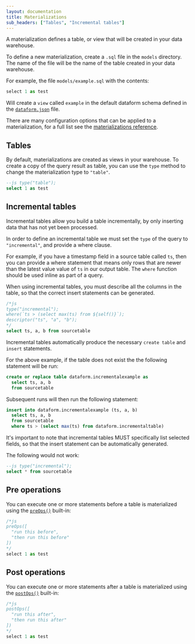 ```yaml
---
layout: documentation
title: Materializations
sub_headers: ["Tables", "Incremental tables"]
---
```


A materialization defines a table, or view that will be created in your data warehouse.

To define a new materialization, create a `.sql` file in the `models` directory. The name of the file will be the name of the table created in your data warehouse.

For example, the file `models/example.sql` with the contents:

```js
select 1 as test
```

Will create a `view` called `example` in the default dataform schema defined in the [`dataform.json`](/configuration/#dataform.json) file.

There are many configuration options that can be applied to a materialization, for a full list see the [materializations reference](/reference/materializations).

## Tables

By default, materializations are created as views in your warehouse. To create a copy of the query result as table, you can use the `type` method to change the materialization type to `"table"`.

```sql
--js type("table");
select 1 as test
```

## Incremental tables

Incremental tables allow you build a table incrementally, by only inserting data that has not yet been processed.

In order to define an incremental table we must set the `type` of the query to `"incremental"`, and provide a where clause.

For example, if you have a timestamp field in a source table called `ts`, then you can provide a where statement that means only rows that are newer than the latest value value of `ts` in our output table. The `where` function should be used inline as part of a query.

<p>
<div class="bp3-callout bp3-icon-info-sign bp3-intent-warning" markdown="1">
When using incremental tables, you must describe all the columns in the table, so that the correct insert statements can be generated.
</div>
</p>

```sql
/*js
type("incremental");
where(`ts > (select max(ts) from ${self()}`);
descriptor("ts", "a", "b");
*/
select ts, a, b from sourcetable
```

Incremental tables automatically produce the necessary `create table` and `insert` statements.

For the above example, if the table does not exist the the following statement will be run:

```sql
create or replace table dataform.incrementalexample as
  select ts, a, b
  from sourcetable
```

Subsequent runs will then run the following statement:

```sql
insert into dataform.incrementalexample (ts, a, b)
  select ts, a, b
  from sourcetable
  where ts > (select max(ts) from dataform.incrementaltable)
```

It's important to note that incremental tables MUST specifically list selected fields, so that the insert statement can be automatically generated.

The following would not work:
```sql
--js type("incremental");
select * from sourcetable
```

## Pre operations

You can execute one or more statements before a table is materialized using the [`preOps()`](/built-in-functions#preOps) built-in:

```js
/*js
preOps([
  "run this before",
  "then run this before"
])
*/
select 1 as test
```

## Post operations

You can execute one or more statements after a table is materialized using the [`postOps()`](/built-in-functions#postOps) built-in:

```js
/*js
postOps([
  "run this after",
  "then run this after"
])
*/
select 1 as test
```
